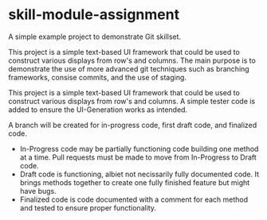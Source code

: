 # skill-module-assignment
A simple example project to demonstrate Git skillset.

This project is a simple text-based UI framework that could be used to construct various displays from row's and columns. The main purpose is to demonstrate the use of more advanced git techniques such as branching frameworks, consise commits, and the use of staging.

This project is a simple text-based UI framework that could be used to construct various displays from row's and columns. A simple tester code is added to ensure the UI-Generation works as intended.

A branch will be created for in-progress code, first draft code, and finalized code.

- In-Progress code may be partially functioning code building one method at a time. Pull requests must be made to move from In-Progress to Draft code.
- Draft code is functioning, albiet not necissarily fully documented code. It brings methods together to create one fully finished feature but might have bugs.
- Finalized code is code documented with a comment for each method and tested to ensure proper functionality.
